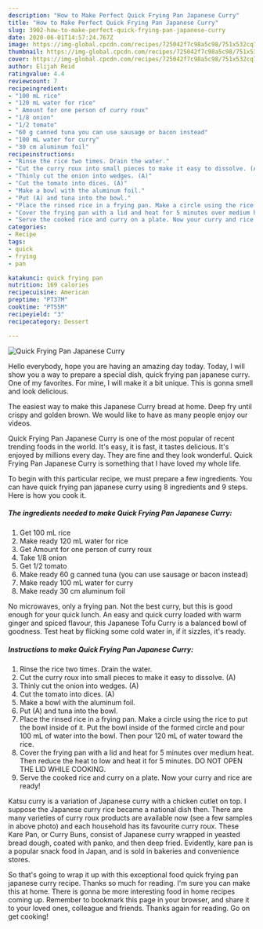 ```yaml
---
description: "How to Make Perfect Quick Frying Pan Japanese Curry"
title: "How to Make Perfect Quick Frying Pan Japanese Curry"
slug: 3902-how-to-make-perfect-quick-frying-pan-japanese-curry
date: 2020-06-01T14:57:24.767Z
image: https://img-global.cpcdn.com/recipes/725042f7c98a5c98/751x532cq70/quick-frying-pan-japanese-curry-recipe-main-photo.jpg
thumbnail: https://img-global.cpcdn.com/recipes/725042f7c98a5c98/751x532cq70/quick-frying-pan-japanese-curry-recipe-main-photo.jpg
cover: https://img-global.cpcdn.com/recipes/725042f7c98a5c98/751x532cq70/quick-frying-pan-japanese-curry-recipe-main-photo.jpg
author: Elijah Reid
ratingvalue: 4.4
reviewcount: 7
recipeingredient:
- "100 mL rice"
- "120 mL water for rice"
- " Amount for one person of curry roux"
- "1/8 onion"
- "1/2 tomato"
- "60 g canned tuna you can use sausage or bacon instead"
- "100 mL water for curry"
- "30 cm aluminum foil"
recipeinstructions:
- "Rinse the rice two times. Drain the water."
- "Cut the curry roux into small pieces to make it easy to dissolve. (A)"
- "Thinly cut the onion into wedges. (A)"
- "Cut the tomato into dices. (A)"
- "Make a bowl with the aluminum foil."
- "Put (A) and tuna into the bowl."
- "Place the rinsed rice in a frying pan. Make a circle using the rice to put the bowl inside of it. Put the bowl inside of the formed circle and pour 100 mL of water into the bowl. Then pour 120 mL of water toward the rice."
- "Cover the frying pan with a lid and heat for 5 minutes over medium heat. Then reduce the heat to low and heat it for 5 minutes. DO NOT OPEN THE LID WHILE COOKING."
- "Serve the cooked rice and curry on a plate. Now your curry and rice are ready!"
categories:
- Recipe
tags:
- quick
- frying
- pan

katakunci: quick frying pan 
nutrition: 169 calories
recipecuisine: American
preptime: "PT37M"
cooktime: "PT55M"
recipeyield: "3"
recipecategory: Dessert

---
```



![Quick Frying Pan Japanese Curry](https://img-global.cpcdn.com/recipes/725042f7c98a5c98/751x532cq70/quick-frying-pan-japanese-curry-recipe-main-photo.jpg)

Hello everybody, hope you are having an amazing day today. Today, I will show you a way to prepare a special dish, quick frying pan japanese curry. One of my favorites. For mine, I will make it a bit unique. This is gonna smell and look delicious.

The easiest way to make this Japanese Curry bread at home. Deep fry until crispy and golden brown. We would like to have as many people enjoy our videos.

Quick Frying Pan Japanese Curry is one of the most popular of recent trending foods in the world. It's easy, it is fast, it tastes delicious. It's enjoyed by millions every day. They are fine and they look wonderful. Quick Frying Pan Japanese Curry is something that I have loved my whole life.


To begin with this particular recipe, we must prepare a few ingredients. You can have quick frying pan japanese curry using 8 ingredients and 9 steps. Here is how you cook it.

<!--inarticleads1-->

##### The ingredients needed to make Quick Frying Pan Japanese Curry:

1. Get 100 mL rice
1. Make ready 120 mL water for rice
1. Get  Amount for one person of curry roux
1. Take 1/8 onion
1. Get 1/2 tomato
1. Make ready 60 g canned tuna (you can use sausage or bacon instead)
1. Make ready 100 mL water for curry
1. Make ready 30 cm aluminum foil


No microwaves, only a frying pan. Not the best curry, but this is good enough for your quick lunch. An easy and quick curry loaded with warm ginger and spiced flavour, this Japanese Tofu Curry is a balanced bowl of goodness. Test heat by flicking some cold water in, if it sizzles, it&#39;s ready. 

<!--inarticleads2-->

##### Instructions to make Quick Frying Pan Japanese Curry:

1. Rinse the rice two times. Drain the water.
1. Cut the curry roux into small pieces to make it easy to dissolve. (A)
1. Thinly cut the onion into wedges. (A)
1. Cut the tomato into dices. (A)
1. Make a bowl with the aluminum foil.
1. Put (A) and tuna into the bowl.
1. Place the rinsed rice in a frying pan. Make a circle using the rice to put the bowl inside of it. Put the bowl inside of the formed circle and pour 100 mL of water into the bowl. Then pour 120 mL of water toward the rice.
1. Cover the frying pan with a lid and heat for 5 minutes over medium heat. Then reduce the heat to low and heat it for 5 minutes. DO NOT OPEN THE LID WHILE COOKING.
1. Serve the cooked rice and curry on a plate. Now your curry and rice are ready!


Katsu curry is a variation of Japanese curry with a chicken cutlet on top. I suppose the Japanese curry rice became a national dish then. There are many varieties of curry roux products are available now (see a few samples in above photo) and each household has its favourite curry roux. These Kare Pan, or Curry Buns, consist of Japanese curry wrapped in yeasted bread dough, coated with panko, and then deep fried. Evidently, kare pan is a popular snack food in Japan, and is sold in bakeries and convenience stores. 

So that's going to wrap it up with this exceptional food quick frying pan japanese curry recipe. Thanks so much for reading. I'm sure you can make this at home. There is gonna be more interesting food in home recipes coming up. Remember to bookmark this page in your browser, and share it to your loved ones, colleague and friends. Thanks again for reading. Go on get cooking!
